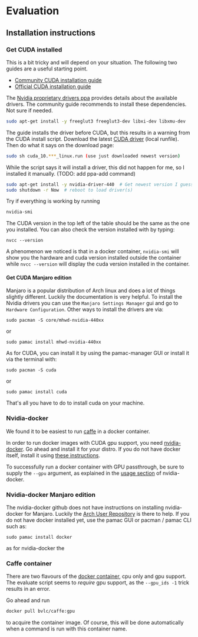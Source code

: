 # Evaluation
## Installation instructions
### Get CUDA installed
This is a bit tricky and will depend on your situation. The following two guides are a useful starting point.

* [Community CUDA installation guide](https://www.pugetsystems.com/labs/hpc/How-To-Install-CUDA-10-1-on-Ubuntu-19-04-1405/)
* [Official CUDA installation guide](https://docs.nvidia.com/cuda/cuda-installation-guide-linux/index.html)

The [Nvidia proprietary drivers ppa](https://launchpad.net/~graphics-drivers/+archive/ubuntu/ppa) provides details about the available drivers.
The community guide recommends to install these dependencies. Not sure if needed.
```bash
sudo apt-get install -y freeglut3 freeglut3-dev libxi-dev libxmu-dev
```
The guide installs the driver before CUDA, but this results in a warning from the CUDA install script.
Download the latest [CUDA driver](http://developer.nvidia.com/cuda-downloads?target_os=Linux&target_arch=x86_64) (local runfile).
Then do what it says on the download page:
```bash
sudo sh cuda_10.***_linux.run (use just downloaded newest version)
```
While the script says it will install a driver, this did not happen for me, so I installed it manually. (TODO: add ppa-add command)
```bash
sudo apt-get install -y nvidia-driver-440  # Get newest version I guess
sudo shutdown -r Now  # reboot to load driver(s)
```

Try if everything is working by running
```bash
nvidia-smi
```
The CUDA version in the top left of the table should be the same as the one you installed.
You can also check the version installed with by typing:
```
nvcc --version
```
A phenomenon we noticed is that in a docker container, `nvidia-smi` will show you the hardware and cuda version installed outside the container while `nvcc --version` will display the cuda version installed in the container.

#### Get CUDA Manjaro edition

Manjaro is a popular distribution of Arch linux and does a lot of things slightly different. Luckily the documentation is very helpful. To install the Nvidia drivers you can use the `Manjaro Settings Manager` gui and go to `Hardware Configuration`. Other ways to install the drivers are via:
```
sudo pacman -S core/mhwd-nvidia-440xx
```
or
```
sudo pamac install mhwd-nvidia-440xx
```
As for CUDA, you can install it by using the pamac-manager GUI or install it via the terminal with:
```
sudo pacman -S cuda
```
or
```
sudo pamac install cuda
```
That's all you have to do to install cuda on your machine.

### Nvidia-docker

We found it to be easiest to run [caffe](https://caffe.berkeleyvision.org/) in a docker container.

In order to run docker images with CUDA gpu support, you need [nvidia-docker](https://github.com/NVIDIA/nvidia-docker).
Go ahead and install it for your distro. If you do not have docker itself, install it using [these instructions](https://docs.docker.com/engine/install/).

To successfully run a docker container with GPU passthrough, be sure to supply the `--gpu` argument, as explained
in the [usage section](https://github.com/NVIDIA/nvidia-docker#usage) of nvidia-docker.

### Nvidia-docker Manjaro edition

The nvidia-docker github does not have instructions on installing nvidia-docker for Manjaro. Luckily the [Arch User Repository](https://aur.archlinux.org) is there to help. If you do not have docker installed yet, use the pamac GUI or pacman  / pamac CLI such as:
```
sudo pamac install docker
```
as for nvidia-docker the 

### Caffe container

There are two flavours of the [docker container](https://github.com/BVLC/caffe/tree/master/docker),
 cpu only and gpu support. The evaluate script seems to _require_ gpu support, as the `--gpu_ids -1` trick results in an error.

Go ahead and run
```bash
docker pull bvlc/caffe:gpu
```
to acquire the container image. Of course, this will be done automatically when a command is run with this container name.

